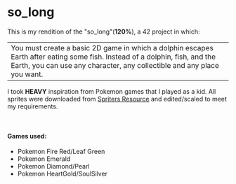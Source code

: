# so_long

This is my rendition of the "so_long"(__120%__), a 42 project in which:
<table>
  <td>
		You must create a basic 2D game in which a dolphin escapes Earth after eating some fish. Instead of a dolphin, fish, and the Earth, you can use any character, any collectible and any place you want.
  </td>
</table>
I took <b>HEAVY</b> inspiration from Pokemon games that I played as a kid. All sprites were downloaded from <a href="https://www.spriters-resource.com/">Spriters Resource</a> and edited/scaled to meet my requirements.
&nbsp;

&nbsp;
#### Games used:
* Pokemon Fire Red/Leaf Green
* Pokemon Emerald
* Pokemon Diamond/Pearl
* Pokemon HeartGold/SoulSilver

